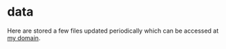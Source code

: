 # data 

Here are stored a few files updated periodically which can be accessed at [my domain](https://erwan.sh/data/).
